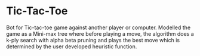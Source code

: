 # Tic-Tac-Toe
Bot for Tic-tac-toe game against another player or computer. Modelled the game as a Mini-max tree where before playing a move, the algorithm does a k-ply search with alpha beta pruning and plays the best move which is determined by the user developed heuristic function.
